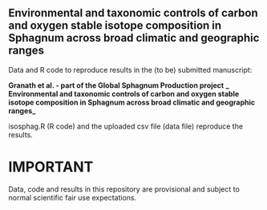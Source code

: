 ## Environmental and taxonomic controls of carbon and oxygen stable isotope composition in Sphagnum across broad climatic and geographic ranges

Data and R code to reproduce results in the (to be) submitted manuscript:

**Granath et al. - part of the Global Sphagnum Production project**
**_ Environmental and taxonomic controls of carbon and oxygen stable isotope composition in Sphagnum across broad climatic and geographic ranges_**

isosphag.R (R code) and the uploaded csv file (data file) reproduce the results.

# IMPORTANT
Data, code and results in this repository are provisional and subject to normal scientific fair use expectations.
